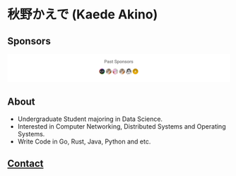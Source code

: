 # 秋野かえで (Kaede Akino)
## Sponsors

<p align="center">
  <a href="https://raw.githubusercontent.com/AkinoKaede/sponsors/main/sponsors.svg">
    <img src="https://raw.githubusercontent.com/AkinoKaede/sponsors/main/sponsors.wide.svg" />
  </a>
</p>

## About

- Undergraduate Student majoring in Data Science.
- Interested in Computer Networking, Distributed Systems and Operating Systems.
- Write Code in Go, Rust, Java, Python and etc.

## [Contact](CONTACT.md)
